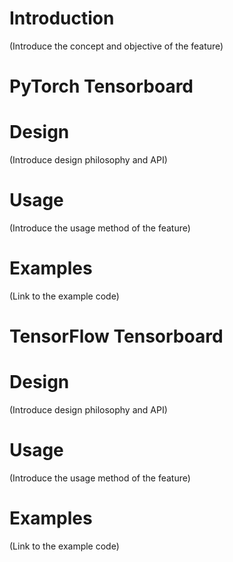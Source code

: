 # Introduction
(Introduce the concept and objective of the feature)

PyTorch Tensorboard
================================
# Design
(Introduce design philosophy and API)

# Usage
(Introduce the usage method of the feature)

# Examples
(Link to the example code)

TensorFlow Tensorboard
================================
# Design
(Introduce design philosophy and API)

# Usage
(Introduce the usage method of the feature)

# Examples
(Link to the example code)

